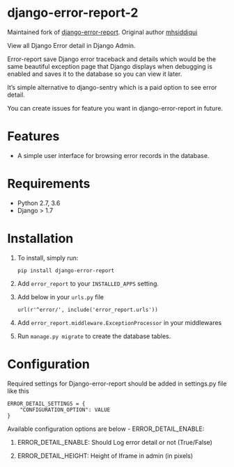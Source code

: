               
django-error-report-2
===================
Maintained fork of [django-error-report](https://github.com/mhsiddiqui/django-error-report). Original author  [mhsiddiqui](https://github.com/mhsiddiqui/)

View all Django Error detail in Django Admin.

Error-report save Django error traceback and details which would be the
same beautiful exception page that Django displays when debugging is
enabled and saves it to the database so you can view it later.

It’s simple alternative to django-sentry which is a paid option to see
error detail.

You can create issues for feature you want in django-error-report in
future.

Features
========

-  A simple user interface for browsing error records in the database.

Requirements
============

-  Python 2.7, 3.6
-  Django > 1.7

Installation
============

1. To install, simply run:

       pip install django-error-report

2. Add ``error_report`` to your ``INSTALLED_APPS`` setting.
3. Add below in your ``urls.py`` file

       url(r'^error/', include('error_report.urls'))

4. Add ``error_report.middleware.ExceptionProcessor`` in your middlewares
5. Run ``manage.py migrate`` to create the database tables.

Configuration
=============

Required settings for Django-error-report should be added in settings.py
file like this


    ERROR_DETAIL_SETTINGS = {
        "CONFIGURATION_OPTION": VALUE
    }

Available configuration options are below - ERROR\_DETAIL\_ENABLE:

1.  ERROR\_DETAIL\_ENABLE: Should Log error detail or not (True/False)

2.  ERROR\_DETAIL\_HEIGHT: Height of Iframe in admin (in pixels)

